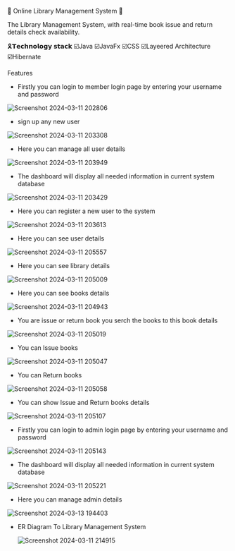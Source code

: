 
🖤 Online Library Management System 🖤

The Library Management System,  with real-time book issue and return details check availability.

🎗️𝗧𝗲𝗰𝗵𝗻𝗼𝗹𝗼𝗴𝘆 𝘀𝘁𝗮𝗰𝗸 ☑️Java ☑️JavaFx ☑️CSS ☑️Layeered Architecture ☑️Hibernate

Features

* Firstly you can login to member login page by entering your username and password

 ![Screenshot 2024-03-11 202806](https://github.com/ApsaraWitharana/Online-Library-Management-System/assets/139870615/54fe73df-b05f-495d-9002-22dd54adcf91)

* sign up any new user

![Screenshot 2024-03-11 203308](https://github.com/ApsaraWitharana/Online-Library-Management-System/assets/139870615/b2c54c29-9ae0-460e-a4d0-b9eef90bc11c)

 * Here you can manage all user details
 
 ![Screenshot 2024-03-11 203949](https://github.com/ApsaraWitharana/Online-Library-Management-System/assets/139870615/6751f39d-3468-40a5-810a-77b74940073e)


 * The dashboard will display all needed information in current system database

![Screenshot 2024-03-11 203429](https://github.com/ApsaraWitharana/Online-Library-Management-System/assets/139870615/7d7f7419-517f-4238-a742-dc5e825abc44)

 * Here you can register a new user to the system

![Screenshot 2024-03-11 203613](https://github.com/ApsaraWitharana/Online-Library-Management-System/assets/139870615/9bd26bfb-b82c-4e52-b75a-3d1d097364d2)

* Here you can see user details 

![Screenshot 2024-03-11 205557](https://github.com/ApsaraWitharana/Online-Library-Management-System/assets/139870615/f9c3a04f-c4f6-4226-b5b7-16d4d6b4278d)

* Here you can see library details 

![Screenshot 2024-03-11 205009](https://github.com/ApsaraWitharana/Online-Library-Management-System/assets/139870615/8a706682-9560-422f-b8a1-c2419a57bc44)

* Here you can see books details 

![Screenshot 2024-03-11 204943](https://github.com/ApsaraWitharana/Online-Library-Management-System/assets/139870615/eb702879-95a6-4ae2-aeb4-3c7a751eb337)

* You are issue or return book you serch the books to this book details

![Screenshot 2024-03-11 205019](https://github.com/ApsaraWitharana/Online-Library-Management-System/assets/139870615/c18a4f35-435d-4652-bc38-8f21c10adca8)

* You can Issue books

![Screenshot 2024-03-11 205047](https://github.com/ApsaraWitharana/Online-Library-Management-System/assets/139870615/ea3b186d-3315-4795-bdc0-d33ad33ad3c5)

* You can Return books

![Screenshot 2024-03-11 205058](https://github.com/ApsaraWitharana/Online-Library-Management-System/assets/139870615/24266bcd-b7fe-4586-b96e-12105f26970b)


* You can show Issue and Return books details
  
![Screenshot 2024-03-11 205107](https://github.com/ApsaraWitharana/Online-Library-Management-System/assets/139870615/0bf05fb4-3f5b-4cea-8e60-e119fa27fa7c)

* Firstly you can login to admin login page by entering your username and password

![Screenshot 2024-03-11 205143](https://github.com/ApsaraWitharana/Online-Library-Management-System/assets/139870615/e5234946-60cb-41f1-b99c-f47ee016dc23)

* The dashboard will display all needed information in current system database

![Screenshot 2024-03-11 205221](https://github.com/ApsaraWitharana/Online-Library-Management-System/assets/139870615/3fb25586-0aad-45d7-8fb2-2c3e2ab9d8aa)

* Here you can manage admin details

![Screenshot 2024-03-13 194403](https://github.com/ApsaraWitharana/Online-Library-Management-System/assets/139870615/a6ed5f07-4922-4dfb-8e19-f1266d7d5343)

* ER Diagram To Library Management System

  ![Screenshot 2024-03-11 214915](https://github.com/ApsaraWitharana/Online-Library-Management-System/assets/139870615/37186142-b266-416c-ba70-9d8c30fb09b9)


  







 

